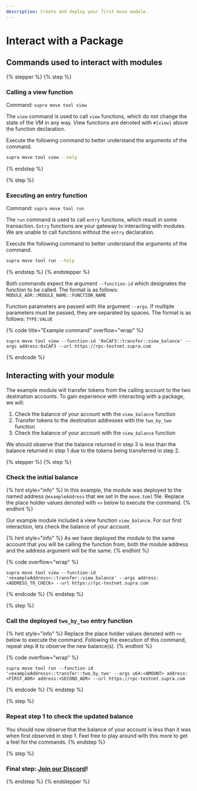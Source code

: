 ```yaml
---
description: Create and deploy your first move module.
---
```


# Interact with a Package

## Commands used to interact with modules

{% stepper %}
{% step %}
### Calling a view function

Command: `supra move tool view`

The `view` command is used to call `view` functions, which do not change the state of the VM in any way. View functions are denoted with `#[view]` above the function declaration.

Execute the following command to better understand the arguments of the command.

```bash
supra move tool view --help
```
{% endstep %}

{% step %}
### Executing an entry function

Command: `supra move tool run`

The `run` command is used to call `entry` functions, which result in some transaction. `Entry` functions are your gateway to interacting with modules. We are unable to call functions without the `entry` declaration.

Execute the following command to better understand the arguments of the command.

```bash
supra move tool run --help
```
{% endstep %}
{% endstepper %}

Both commands expect the argument `--function-id` which designates the function to be called. The format is as follows: `MODULE_ADR::MODULE_NAME::FUNCTION_NAME`&#x20;

Function parameters are passed with the argument `--args`. If multiple parameters must be passed, they are separated by spaces. The format is as follows: `TYPE:VALUE`

{% code title="Example command" overflow="wrap" %}
```
supra move tool view --function-id '0xCAF3::transfer::view_balance' --args address:0xCAF3 --url https://rpc-testnet.supra.com
```
{% endcode %}

## Interacting with your module

The example module will transfer tokens from the calling account to the two destination accounts. To gain experience with interacting with a package, we will:

1. Check the balance of your account with the `view_balance` function
2. Transfer tokens to the destination addresses with the `two_by_two` function
3. Check the balance of your account with the `view_balance` function

We should observe that the balance returned in step 3 is less than the balance returned in step 1 due to the tokens being transferred in step 2.

{% stepper %}
{% step %}
### Check the initial balance

{% hint style="info" %}
&#x20;In this example, the module was deployed to the named address `@exampleAddress` that we set in the `move.toml` file. Replace the place holder values denoted with `<>` below to execute the command.
{% endhint %}

Our example module included a view function `view_balance`. For our first interaction, lets check the balance of your account.&#x20;

{% hint style="info" %}
As we have deployed the module to the same account that you will be calling the function from, both the module address and the address argument will be the same.
{% endhint %}

{% code overflow="wrap" %}
```
supra move tool view --function-id '<exampleAddress>::transfer::view_balance' --args address:<ADDRESS_TO_CHECK> --url https://rpc-testnet.supra.com
```
{% endcode %}
{% endstep %}

{% step %}
### Call the deployed `two_by_two` entry function

{% hint style="info" %}
Replace the place holder values denoted with `<>` below to execute the command. Following the execution of this command, repeat step 8 to observe the new balance(s).
{% endhint %}

{% code overflow="wrap" %}
```
supra move tool run --function-id '<exampleAddress>::transfer::two_by_two' --args u64:<AMOUNT> address:<FIRST_ADR> address:<SECOND_ADR> --url https://rpc-testnet.supra.com
```
{% endcode %}
{% endstep %}

{% step %}
### Repeat step 1 to check the updated balance

You should now observe that the balance of your account is less than it was when first observed in step 1. Feel free to play around with this more to get a feel for the commands.
{% endstep %}

{% step %}
### Final step: [Join our Discord](https://discord.gg/supralabs)!
{% endstep %}
{% endstepper %}
